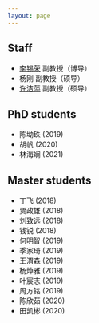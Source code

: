 ```yaml
---
layout: page
---
```


## Staff 

+ [李锡荣](lixirong.net) 副教授（博导）
+ 杨刚 副教授（硕导）
+ [许洁萍](http://info.ruc.edu.cn/academic_professor.php?teacher_id=34) 副教授（硕导）

## PhD students 

+ 陈坳珠 (2019)
+ 胡帆 (2020)
+ 林海斓 (2021)

## Master students 

+ 丁飞 (2018)
+ 贾政雄 (2018)
+ 刘致远 (2018)
+ 钱锐 (2018)
+ 何明智 (2019)
+ 季家琦 (2019)
+ 王渭森 (2019)
+ 杨焯雅 (2019)
+ 叶宸志 (2019)
+ 周方铭 (2019)
+ 陈欣茹 (2020)
+ 田凯彬 (2020)
